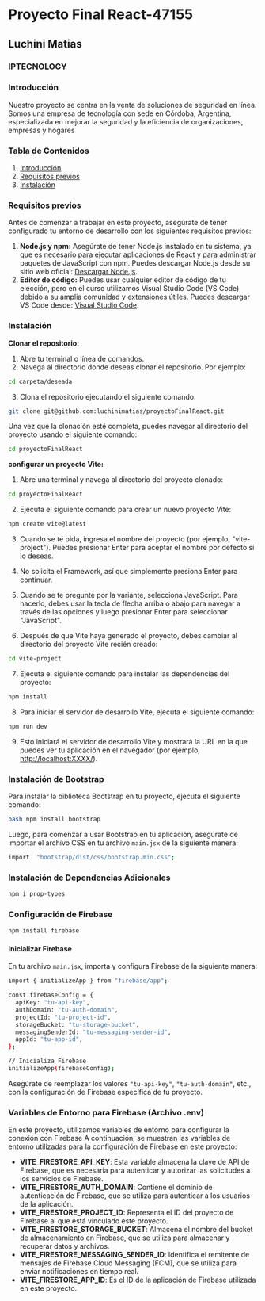 
# Proyecto Final React-47155
## Luchini Matias 

### IPTECNOLOGY 

### Introducción

Nuestro proyecto se centra en la venta de soluciones de seguridad en línea. Somos una empresa de tecnología con sede en Córdoba, Argentina, especializada en mejorar la seguridad y la eficiencia de organizaciones, empresas y hogares

  
### Tabla de Contenidos  

1. [Introducción](#introducción) 
2. [Requisitos previos](#requisitos-previos) 
3. [Instalación](#instalación) 


### Requisitos previos

Antes de comenzar a trabajar en este proyecto, asegúrate de tener configurado tu entorno de desarrollo con los siguientes requisitos previos:

  
1.  **Node.js y npm:** Asegúrate de tener Node.js instalado en tu sistema, ya que es necesario para ejecutar aplicaciones de React y para administrar paquetes de JavaScript con npm. Puedes descargar Node.js desde su sitio web oficial: [Descargar Node.js](https://nodejs.org/). 
2. **Editor de código:** Puedes usar cualquier editor de código de tu elección, pero en el curso utilizamos Visual Studio Code (VS Code) debido a su amplia comunidad y extensiones útiles. Puedes descargar VS Code desde: [Visual Studio Code](https://code.visualstudio.com/). 


### Instalación


**Clonar el repositorio:**  

1. Abre tu terminal o línea de comandos. 
2. Navega al directorio donde deseas clonar el repositorio. Por ejemplo: 

```bash 
cd carpeta/deseada
```
3. Clona el repositorio ejecutando el siguiente comando:

```bash 
git clone git@github.com:luchinimatias/proyectoFinalReact.git
```
Una vez que la clonación esté completa, puedes navegar al directorio del proyecto usando el siguiente comando:

```bash 
cd proyectoFinalReact
```
**configurar un proyecto Vite:**  

 1. Abre una terminal y navega al directorio del proyecto clonado:
 
 ```bash 
cd proyectoFinalReact
```

 2. Ejecuta el siguiente comando para crear un nuevo proyecto Vite:
 ```bash 
npm create vite@latest
```

 3.  Cuando se te pida, ingresa el nombre del proyecto (por ejemplo, "vite-project"). Puedes presionar Enter para aceptar el nombre por defecto si lo deseas.
    
 4.  No solicita el Framework, así que simplemente presiona Enter para continuar.
    
 5.  Cuando se te pregunte por la variante, selecciona JavaScript. Para hacerlo, debes usar la tecla de flecha arriba o abajo para navegar a través de las opciones y luego presionar Enter para seleccionar "JavaScript".
    
 6.  Después de que Vite haya generado el proyecto, debes cambiar al directorio del proyecto Vite recién creado:

 ```bash 
cd vite-project
```

 7. Ejecuta el siguiente comando para instalar las dependencias del
    proyecto:

 ```bash 
npm install
```

 8. Para iniciar el servidor de desarrollo Vite, ejecuta el siguiente
    comando:
    
 ```bash 
npm run dev
```

 9. Esto iniciará el servidor de desarrollo Vite y mostrará la URL en la
    que puedes ver tu aplicación en el navegador (por ejemplo,
    [http://localhost:XXXX/](http://localhost:XXXX/)).

### Instalación de Bootstrap 

Para instalar la biblioteca Bootstrap en tu proyecto, ejecuta el siguiente comando:

 ```bash 
 bash npm install bootstrap
 ```

Luego, para comenzar a usar Bootstrap en tu aplicación, asegúrate de importar el archivo CSS en tu archivo `main.jsx` de la siguiente manera:

```bash 
import  "bootstrap/dist/css/bootstrap.min.css";
 ```

### Instalación de Dependencias Adicionales

```bash 
npm i prop-types
 ```

### Configuración de Firebase

```bash 
npm install firebase
 ```
 
#### Inicializar Firebase

En tu archivo `main.jsx`, importa y configura Firebase de la siguiente manera:

```bash 
import { initializeApp } from "firebase/app";

const firebaseConfig = {
  apiKey: "tu-api-key",
  authDomain: "tu-auth-domain",
  projectId: "tu-project-id",
  storageBucket: "tu-storage-bucket",
  messagingSenderId: "tu-messaging-sender-id",
  appId: "tu-app-id",
};

// Inicializa Firebase
initializeApp(firebaseConfig);
 ```

Asegúrate de reemplazar los valores `"tu-api-key"`, `"tu-auth-domain"`, etc., con la configuración de Firebase específica de tu proyecto.

### Variables de Entorno para Firebase (Archivo .env)

En este proyecto, utilizamos variables de entorno para configurar la conexión con Firebase
A continuación, se muestran las variables de entorno utilizadas para la configuración de Firebase en este proyecto:

-   **VITE_FIRESTORE_API_KEY**: Esta variable almacena la clave de API de Firebase, que es necesaria para autenticar y autorizar las solicitudes a los servicios de Firebase.
-   **VITE_FIRESTORE_AUTH_DOMAIN**: Contiene el dominio de autenticación de Firebase, que se utiliza para autenticar a los usuarios de la aplicación.
-   **VITE_FIRESTORE_PROJECT_ID**: Representa el ID del proyecto de Firebase al que está vinculado este proyecto.
-   **VITE_FIRESTORE_STORAGE_BUCKET**: Almacena el nombre del bucket de almacenamiento en Firebase, que se utiliza para almacenar y recuperar datos y archivos.
-   **VITE_FIRESTORE_MESSAGING_SENDER_ID**: Identifica el remitente de mensajes de Firebase Cloud Messaging (FCM), que se utiliza para enviar notificaciones en tiempo real.
-   **VITE_FIRESTORE_APP_ID**: Es el ID de la aplicación de Firebase utilizada en este proyecto.